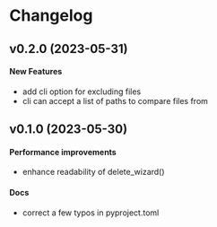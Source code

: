 # Changelog

## v0.2.0 (2023-05-31)

#### New Features

* add cli option for excluding files
* cli can accept a list of paths to compare files from

## v0.1.0 (2023-05-30)

#### Performance improvements

* enhance readability of delete_wizard()
#### Docs

* correct a few typos in pyproject.toml


